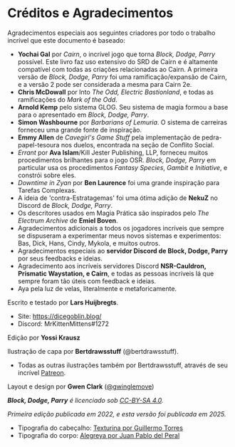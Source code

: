 # Créditos e Agradecimentos

Agradecimentos especiais aos seguintes criadores por todo o trabalho incrível que este documento é baseado:

<ul class="custom-bullets">
    <li><strong>Yochai Gal</strong> por <em>Cairn</em>, o incrível jogo que torna <em>Block, Dodge, Parry</em> possível. Este livro faz uso extensivo do SRD de Cairn e é altamente compatível com todas as criações relacionadas ao Cairn. A primeira versão de <em>Block, Dodge, Parry</em> foi uma ramificação/expansão de Cairn, e a versão 2 pode ser considerada a mesma para Cairn 2e.</li>
    <li><strong>Chris McDowall</strong> por Into <em>The Odd, Electric Bastionland</em>, e todas as ramificações do <em>Mark of the Odd</em>.</li>
    <li><strong>Arnold Kemp</strong> pelo sistema GLOG. Seu sistema de magia formou a base para o apresentado em <em>Block, Dodge, Parry</em>.</li>
    <li><strong>Simon Washbourne</strong> por <em>Barbarians of Lemuria</em>. O sistema de carreiras forneceu uma grande fonte de inspiração.</li>
    <li><strong>Emmy Allen</strong> de <em>Cavegirl's Game Stuff</em> pela implementação de pedra-papel-tesoura nos duelos, encontrada na seção de Conflito Social.</li>
    <li><em>Errant</em> por <strong>Ava Islam</strong>/Kill Jester Publishing, LLP, forneceu muitos procedimentos brilhantes para o jogo OSR. <em>Block, Dodge, Parry</em> em particular usa os procedimentos <em>Fantasy Species</em>, <em>Gambit</em> e <em>Initiative</em>, e constrói sobre eles.</li>
    <li><em>Downtime in Zyan</em> por <strong>Ben Laurence</strong> foi uma grande inspiração para Tarefas Complexas.</li>
    <li>A ideia de 'contra-Estratagemas' foi uma ótima adição de <strong>NekuZ</strong> no Discord de <em>Block, Dodge, Parry</em>.</li>
    <li>Os descritores usados em Magia Prática são inspirados pelo <em>The Electrum Archive</em> de <strong>Emiel Boven</strong>.</li>
    <li>Agradecimentos adicionais a todos os jogadores incríveis que sempre se dispuseram a experimentar meus novos sistemas e experimentos: Bas, Dick, Hans, Cindy, Mykola, e muitos outros.</li>
    <li>Agradecimentos especiais ao <strong>servidor Discord de Block, Dodge, Parry</strong> por seus feedbacks e ideias.</li>
    <li>Agradecimento aos incríveis servidores Discord <strong>NSR-Cauldron, Prismatic Waystation, e Cairn</strong>, e todas as pessoas incríveis lá que sempre foram tão úteis com feedback e ideias.</li>
    <li>Aya pela luz de velas, literalmente e metaforicamente.</li>
</ul>

Escrito e testado por **Lars Huijbregts**.

<ul class="custom-bullets">
    <li>Site: <a href="https://dicegoblin.blog/">https://dicegoblin.blog/</a></li>
    <li>Discord: MrKittenMittens#1272</li>
</ul>

Edição por **Yossi Krausz**

Ilustração de capa por **Bertdrawsstuff** (@bertdrawsstuff).

- Todas as outras ilustrações também por Bertdrawsstuff, através de seu incrível [Patreon](https://www.patreon.com/bertdrawsstuff/posts).

Layout e design por **Gwen Clark** ([@gwinglemove](https://x.com/gwinglemove))

**_Block, Dodge, Parry_** _é licenciado sob [CC-BY-SA 4.0](https://creativecommons.org/licenses/by/4.0/)._

_Primeira edição publicada em 2022, e esta versão foi publicada em 2025._

<ul class="custom-bullets">
    <li>Tipografia do cabeçalho: <a href="https://fonts.google.com/specimen/Texturina" class="red_link">Texturina por Guillermo Torres</a></li>
    <li>Tipografia do corpo: <a href="https://fonts.google.com/specimen/Alegreya" class="red-link">Alegreya por Juan Pablo del Peral</a></li>
</ul>
